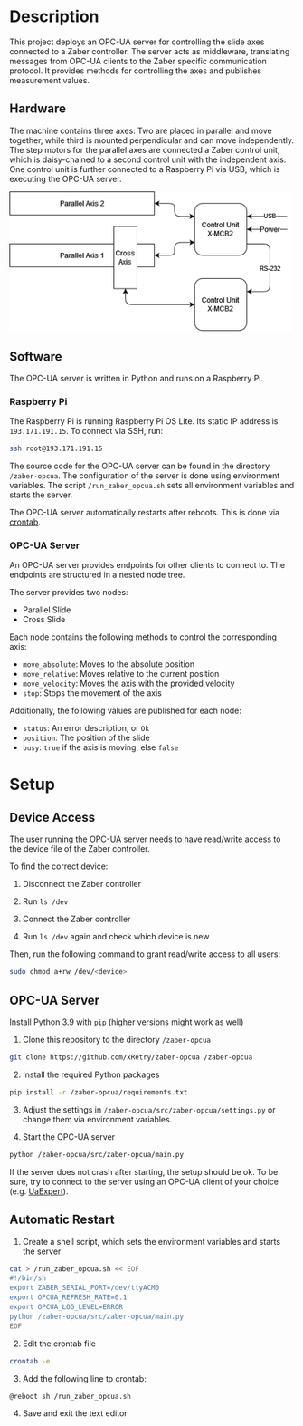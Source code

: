 # Description

This project deploys an OPC-UA server for controlling the slide axes connected to a Zaber controller.
The server acts as middleware, translating messages from OPC-UA clients to the Zaber specific communication protocol.
It provides methods for controlling the axes and publishes measurement values.

## Hardware

The machine contains three axes: Two are placed in parallel and move together, while third is mounted perpendicular and can move independently.
The step motors for the parallel axes are connected a Zaber control unit, which is daisy-chained to a second control unit with the independent axis.
One control unit is further connected to a Raspberry Pi via USB, which is executing the OPC-UA server.

<img src="axis_diag.png" width="500" />

## Software

The OPC-UA server is written in Python and runs on a Raspberry Pi.

### Raspberry Pi

The Raspberry Pi is running Raspberry Pi OS Lite.
Its static IP address is `193.171.191.15`.
To connect via SSH, run:

```sh
ssh root@193.171.191.15
```

The source code for the OPC-UA server can be found in the directory `/zaber-opcua`.
The configuration of the server is done using environment variables.
The script `/run_zaber_opcua.sh` sets all environment variables and starts the server.

The OPC-UA server automatically restarts after reboots.
This is done via [crontab](https://wiki.archlinux.org/title/Cron).

### OPC-UA Server

An OPC-UA server provides endpoints for other clients to connect to.
The endpoints are structured in a nested node tree.

The server provides two nodes:
- Parallel Slide
- Cross Slide

Each node contains the following methods to control the corresponding axis:
- `move_absolute`: Moves to the absolute position
- `move_relative`: Moves relative to the current position
- `move_velocity`: Moves the axis with the provided velocity
- `stop`: Stops the movement of the axis

Additionally, the following values are published for each node:
- `status`: An error description, or `Ok`
- `position`: The position of the slide
- `busy`: `true` if the axis is moving, else `false`

# Setup

## Device Access

The user running the OPC-UA server needs to have read/write access to the device file of the Zaber controller.

To find the correct device:

1. Disconnect the Zaber controller

2. Run `ls /dev`

3. Connect the Zaber controller

4. Run `ls /dev` again and check which device is new

Then, run the following command to grant read/write access to all users:

```sh
sudo chmod a+rw /dev/<device>
```

## OPC-UA Server

Install Python 3.9 with `pip` (higher versions might work as well)

1. Clone this repository to the directory `/zaber-opcua`

```sh
git clone https://github.com/xRetry/zaber-opcua /zaber-opcua
```

2. Install the required Python packages 

```sh
pip install -r /zaber-opcua/requirements.txt
```

3. Adjust the settings in `/zaber-opcua/src/zaber-opcua/settings.py` or change them via environment variables.

4. Start the OPC-UA server

```sh
python /zaber-opcua/src/zaber-opcua/main.py
```

If the server does not crash after starting, the setup should be ok.
To be sure, try to connect to the server using an OPC-UA client of your choice (e.g. [UaExpert](https://www.unified-automation.com/products/development-tools/uaexpert.html)).

## Automatic Restart

1. Create a shell script, which sets the environment variables and starts the server

```sh
cat > /run_zaber_opcua.sh << EOF
#!/bin/sh
export ZABER_SERIAL_PORT=/dev/ttyACM0
export OPCUA_REFRESH_RATE=0.1
export OPCUA_LOG_LEVEL=ERROR
python /zaber-opcua/src/zaber-opcua/main.py
EOF
```

2. Edit the crontab file

```sh
crontab -e
```

3. Add the following line to crontab:

```sh
@reboot sh /run_zaber_opcua.sh
```

4. Save and exit the text editor

